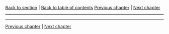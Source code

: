 [Back to section](./README.md) | [Back to table of contents](../README.md)
[Previous chapter](./03_Adventure.md) | [Next chapter](./05_PreparingAdventures.md)

---

---

[Previous chapter](./03_Adventure.md) | [Next chapter](./05_PreparingAdventures.md)
